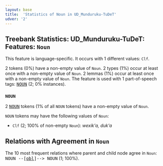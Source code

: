 ```yaml
---
layout: base
title:  'Statistics of Noun in UD_Munduruku-TuDeT'
udver: '2'
---
```


## Treebank Statistics: UD_Munduruku-TuDeT: Features: `Noun`

This feature is language-specific.
It occurs with 1 different values: `Clf`.

2 tokens (0%) have a non-empty value of `Noun`.
2 types (1%) occur at least once with a non-empty value of `Noun`.
2 lemmas (1%) occur at least once with a non-empty value of `Noun`.
The feature is used with 1 part-of-speech tags: <tt><a href="myu_tudet-pos-NOUN.html">NOUN</a></tt> (2; 0% instances).

### `NOUN`

2 <tt><a href="myu_tudet-pos-NOUN.html">NOUN</a></tt> tokens (1% of all `NOUN` tokens) have a non-empty value of `Noun`.

`NOUN` tokens may have the following values of `Noun`:

* `Clf` (2; 100% of non-empty `Noun`): <em>wexik'a, duk'a</em>

## Relations with Agreement in `Noun`

The 10 most frequent relations where parent and child node agree in `Noun`:
<tt>NOUN --[<tt><a href="myu_tudet-dep-obl.html">obl</a></tt>]--> NOUN</tt> (1; 100%).

